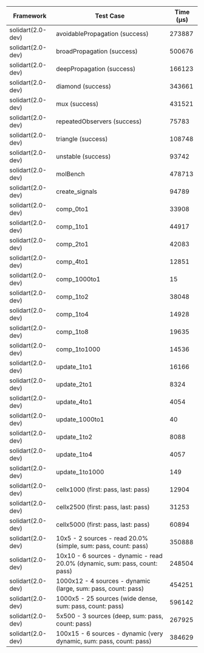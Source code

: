 | Framework | Test Case | Time (μs) |
| --- | --- | --- |
| solidart(2.0-dev) | avoidablePropagation (success) | 273887 |
| solidart(2.0-dev) | broadPropagation (success) | 500676 |
| solidart(2.0-dev) | deepPropagation (success) | 166123 |
| solidart(2.0-dev) | diamond (success) | 343661 |
| solidart(2.0-dev) | mux (success) | 431521 |
| solidart(2.0-dev) | repeatedObservers (success) | 75783 |
| solidart(2.0-dev) | triangle (success) | 108748 |
| solidart(2.0-dev) | unstable (success) | 93742 |
| solidart(2.0-dev) | molBench | 478713 |
| solidart(2.0-dev) | create_signals | 94789 |
| solidart(2.0-dev) | comp_0to1 | 33908 |
| solidart(2.0-dev) | comp_1to1 | 44917 |
| solidart(2.0-dev) | comp_2to1 | 42083 |
| solidart(2.0-dev) | comp_4to1 | 12851 |
| solidart(2.0-dev) | comp_1000to1 | 15 |
| solidart(2.0-dev) | comp_1to2 | 38048 |
| solidart(2.0-dev) | comp_1to4 | 14928 |
| solidart(2.0-dev) | comp_1to8 | 19635 |
| solidart(2.0-dev) | comp_1to1000 | 14536 |
| solidart(2.0-dev) | update_1to1 | 16166 |
| solidart(2.0-dev) | update_2to1 | 8324 |
| solidart(2.0-dev) | update_4to1 | 4054 |
| solidart(2.0-dev) | update_1000to1 | 40 |
| solidart(2.0-dev) | update_1to2 | 8088 |
| solidart(2.0-dev) | update_1to4 | 4057 |
| solidart(2.0-dev) | update_1to1000 | 149 |
| solidart(2.0-dev) | cellx1000 (first: pass, last: pass) | 12904 |
| solidart(2.0-dev) | cellx2500 (first: pass, last: pass) | 31253 |
| solidart(2.0-dev) | cellx5000 (first: pass, last: pass) | 60894 |
| solidart(2.0-dev) | 10x5 - 2 sources - read 20.0% (simple, sum: pass, count: pass) | 350888 |
| solidart(2.0-dev) | 10x10 - 6 sources - dynamic - read 20.0% (dynamic, sum: pass, count: pass) | 248504 |
| solidart(2.0-dev) | 1000x12 - 4 sources - dynamic (large, sum: pass, count: pass) | 454251 |
| solidart(2.0-dev) | 1000x5 - 25 sources (wide dense, sum: pass, count: pass) | 596142 |
| solidart(2.0-dev) | 5x500 - 3 sources (deep, sum: pass, count: pass) | 267925 |
| solidart(2.0-dev) | 100x15 - 6 sources - dynamic (very dynamic, sum: pass, count: pass) | 384629 |
